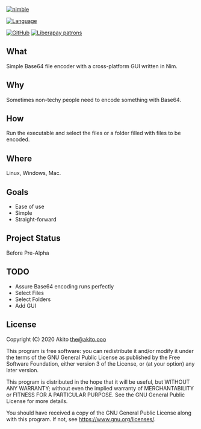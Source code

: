 [![nimble](https://raw.githubusercontent.com/yglukhov/nimble-tag/master/nimble.png)](https://nimble.directory/pkg/b64gui)

[![Language](https://img.shields.io/badge/language-Nim-orange.svg?style=plastic)](https://nim-lang.org/)

[![GitHub](https://img.shields.io/badge/license-GPL--3.0-informational?style=plastic)](https://www.gnu.org/licenses/gpl-3.0.txt)
[![Liberapay patrons](https://img.shields.io/liberapay/patrons/Akito?style=plastic)](https://liberapay.com/Akito/)

## What
Simple Base64 file encoder with a cross-platform GUI written in Nim.

## Why
Sometimes non-techy people need to encode something with Base64.

## How
Run the executable and select the files or a folder filled with files to be encoded.

## Where
Linux, Windows, Mac.

## Goals
* Ease of use
* Simple
* Straight-forward

## Project Status
Before Pre-Alpha

## TODO
* Assure Base64 encoding runs perfectly
* Select Files
* Select Folders
* Add GUI

## License
Copyright (C) 2020  Akito <the@akito.ooo>

This program is free software: you can redistribute it and/or modify
it under the terms of the GNU General Public License as published by
the Free Software Foundation, either version 3 of the License, or
(at your option) any later version.

This program is distributed in the hope that it will be useful,
but WITHOUT ANY WARRANTY; without even the implied warranty of
MERCHANTABILITY or FITNESS FOR A PARTICULAR PURPOSE.  See the
GNU General Public License for more details.

You should have received a copy of the GNU General Public License
along with this program.  If not, see <https://www.gnu.org/licenses/>.